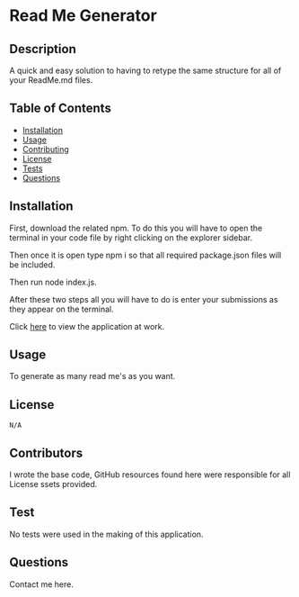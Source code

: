 
# Read Me Generator
  
  ## Description 
  A quick and easy solution to having to retype the same structure for all of your ReadMe.md files. 


  ## Table of Contents
  - [Installation](#Installation)
  - [Usage](#Usage)
  - [Contributing](#Contributors)
  - [License](#License)
  - [Tests](#Tests)
  - [Questions](#Questions)

  
  ## Installation 
   First, download the related npm. 
   To do this you will have to open the terminal in your code file by right clicking on the explorer sidebar. 
   
   Then once it is open type npm i so that all required package.json files will be included. 
   
   Then run node index.js. 
   
   After these two steps all you will have to do is enter your submissions as they appear on the terminal.

   Click [here](https://www.youtube.com/watch?v=CnnM_oVGlDM) to view the application at work.

  
  ## Usage 
  To generate as many read me's as you want.
  
  ## License 
    N/A

  ## Contributors 
  I wrote the base code, GitHub resources found here were responsible for all License  ssets provided.

  ## Test
 No tests were used in the making of this application.

  ## Questions 
  Contact me here.